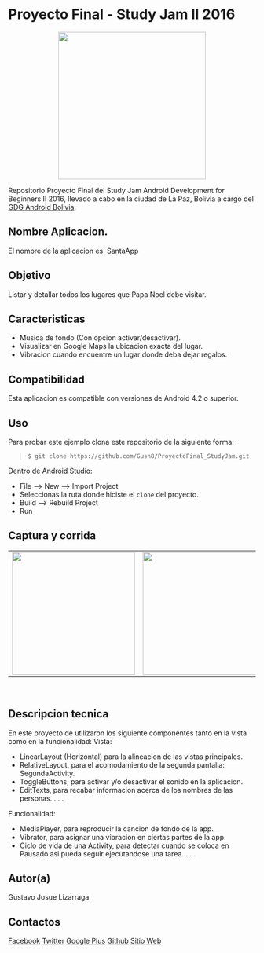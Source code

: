 Proyecto Final - Study Jam II 2016
===

<center>
    <img src="http://developerstudyjams.com/images/masthead.png" width="300px"/>
</center>

Repositorio Proyecto Final del Study Jam Android Development for Beginners II 2016, llevado a cabo en la ciudad de La Paz, Bolivia a cargo del [GDG Android Bolivia](http://www.gdg.androidbolivia.com).

Nombre Aplicacion.
---
El nombre de la aplicacion es: SantaApp

Objetivo
---
Listar y detallar todos los lugares que Papa Noel debe visitar.

Caracteristicas
---
* Musica de fondo (Con opcion activar/desactivar).
* Visualizar en Google Maps la ubicacion exacta del lugar.
* Vibracion cuando encuentre un lugar donde deba dejar regalos.

Compatibilidad
---
Esta aplicacion es compatible con versiones de Android 4.2 o superior.

Uso
---------
Para probar este ejemplo clona este repositorio de la siguiente forma:
>
>     $ git clone https://github.com/Gusn8/ProyectoFinal_StudyJam.git

Dentro de Android Studio:

* File --> New --> Import Project 
* Seleccionas la ruta donde hiciste el `clone` del proyecto.
* Build --> Rebuild Project
* Run 

Captura y corrida
---
<div align="center">
    <center>
        <table border="0">
            <tr>
                <td><img src="https://github.com/Gusn8/StudyJam_II_CustomListViews/blob/master/img/captura.gif" width="250"></td>
                <td><img src="https://github.com/Gusn8/StudyJam_II_Animations/raw/master/img/corrida_02.gif" width="250"></td>
                <td><img src="https://github.com/Gusn8/StudyJam_II_Intents/raw/master/img/corrida_02.gif" width="250"></td>
            </tr>
        </table>
    </center>
</div>
<br>

Descripcion tecnica
---
En este proyecto de utilizaron los siguiente componentes tanto en la vista como en la funcionalidad:
Vista:
* LinearLayout (Horizontal) para la alineacion de las vistas principales.
* RelativeLayout, para el acomodamiento de la segunda pantalla: SegundaActivity.
* ToggleButtons, para activar y/o desactivar el sonido en la aplicacion.
* EditTexts, para recabar informacion acerca de los nombres de las personas.
.
.
.

Funcionalidad:
* MediaPlayer, para reproducir la cancion de fondo de la app.
* Vibrator, para asignar una vibracion en ciertas partes de la app.
* Ciclo de vida de una Activity, para detectar cuando se coloca en Pausado asi pueda seguir ejecutandose una tarea.
.
.
.

Autor(a)
---
Gustavo Josue Lizarraga

Contactos
---
[Facebook](https://www.facebook.com/Gusn8)
[Twitter](https://www.twitter.com/Gusn8_)
[Google Plus](https://www.plus.google.com/GustavoLizarraga)
[Github](https://www.github.com/Gusn8)
[Sitio Web](http://www.miramicodigo.com/)
